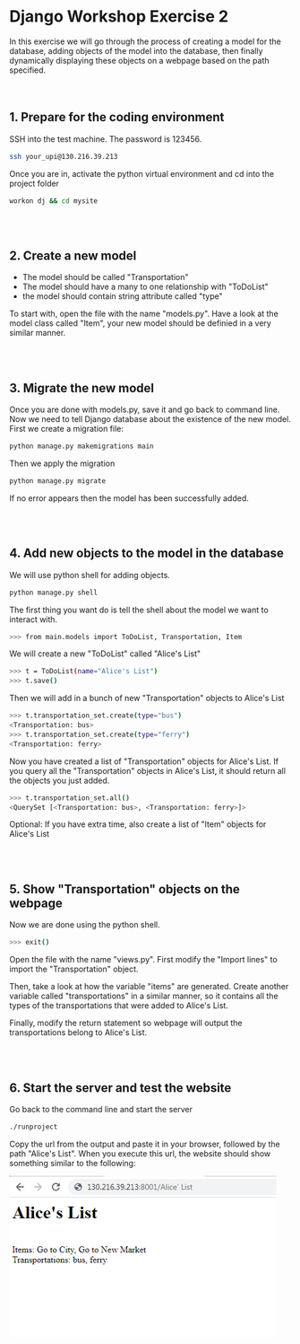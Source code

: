 # Django Workshop Exercise 2

In this exercise we will go through the process of creating a model for the database, adding objects of the model into the database, then finally dynamically displaying these objects on a webpage based on the path specified.  
<br/><br/>
## 1. Prepare for the coding environment  

SSH into the test machine. The password is 123456.
```sh
ssh your_upi@130.216.39.213
```
Once you are in, activate the python virtual environment and cd into the project folder
```sh
workon dj && cd mysite
```
<br/><br/>
## 2. Create a new model
- The model should be called "Transportation"
- The model should have a many to one relationship with "ToDoList"
- the model should contain  string attribute called "type"

To start with, open the file with the name "models.py". Have a look at the model class called "Item",  your new model should be definied in a very similar manner.

<br/><br/>
## 3. Migrate the new model
Once you are done with models.py, save it and go back to command line. Now we need to tell Django database about the existence of the new model. First we create a migration file:

```sh
python manage.py makemigrations main
```

Then we apply the migration

```sh
python manage.py migrate
```
If no error appears then the model has been successfully added.


<br/><br/>
## 4. Add new objects to the model in the database
We will use python shell for adding objects. 
```sh
python manage.py shell
```
The first thing you want do is tell the shell about the model we want to interact with.
```sh
>>> from main.models import ToDoList, Transportation, Item
```

We will create a new "ToDoList" called "Alice's List"
```sh
>>> t = ToDoList(name="Alice's List")
>>> t.save()
```

Then we will add in a bunch of new "Transportation" objects to Alice's List
```sh
>>> t.transportation_set.create(type="bus")
<Transportation: bus>
>>> t.transportation_set.create(type="ferry")
<Transportation: ferry>
```

Now you have created a list of "Transportation" objects for Alice's List. If you query all the "Transportation" objects in Alice's List, it should return all the objects you just added.

```sh
>>> t.transportation_set.all()
<QuerySet [<Transportation: bus>, <Transportation: ferry>]>
```

Optional: If you have extra time, also create a list of "Item" objects for Alice's List

<br/><br/>
## 5. Show "Transportation" objects on the webpage
Now we are done using the python shell.
```sh
>>> exit()
```

Open the file with the name "views.py". First modify the "Import lines" to import the "Transportation" object. 

Then, take a look at how the variable "items" are generated. Create another variable called "transportations" in a similar manner, so it contains all the types of the transportations that were added to Alice's List. 

Finally, modify the return statement so webpage will output the transportations belong to Alice's List.


<br/><br/>
## 6. Start the server and test the website
Go back to the command line and start the server
```sh
./runproject
```

Copy the url from the output and paste it in your browser, followed by the path "Alice's List". When you execute this url, the website should show something similar to the following:

![alt text](https://github.com/phu004/django_part_two/blob/main/exercise2.png)





